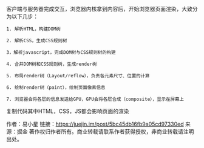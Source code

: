 客户端与服务器完成交互，浏览器内核拿到内容后，开始浏览器页面渲染，大致分为以下几步：
```
1. 解析HTML，构建DOM树

2. 解析CSS，生成CSS规则树

3，解析javascript，完成DOM树与CSS规则树的构建

4. 合并DOM树和CSS规则树，生成render树

5. 布局render树（Layout/reflow），负责各元素尺寸、位置的计算

6. 绘制render树（paint），绘制页面像素信息

7. 浏览器会将各层的信息发送给GPU，GPU会将各层合成（composite），显示在屏幕上
```

复制代码其中HTML，CSS，JS都会影响页面的渲染

作者：易小星
链接：https://juejin.im/post/5bc45db16fb9a05cd97330ed
来源：掘金
著作权归作者所有。商业转载请联系作者获得授权，非商业转载请注明出处。
